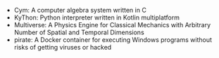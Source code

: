 - Cym: A computer algebra system written in C
- KyThon: Python interpreter written in Kotlin multiplatform
- Multiverse: A Physics Engine for Classical Mechanics with Arbitrary Number of Spatial and Temporal Dimensions
- pirate: A Docker container for executing Windows programs without risks of getting viruses or hacked
